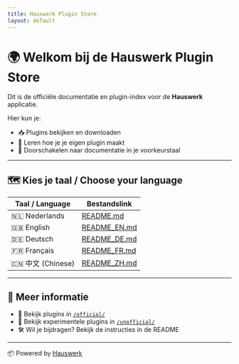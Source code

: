 ```yaml
---
title: Hauswerk Plugin Store
layout: default
---
```


<link rel="stylesheet" href="/hauswerk-plugins/docs/style.css">

# 🌍 Welkom bij de Hauswerk Plugin Store

Dit is de officiële documentatie en plugin-index voor de **Hauswerk** applicatie.

Hier kun je:
- 📥 Plugins bekijken en downloaden
- 🧠 Leren hoe je je eigen plugin maakt
- 🚀 Doorschakelen naar documentatie in je voorkeurstaal

---

## 🗺️ Kies je taal / Choose your language

| Taal / Language | Bestandslink |
|------------------|--------------|
| 🇳🇱 Nederlands   | [README.md](../README.md)        |
| 🇬🇧 English      | [README_EN.md](README_EN.md)      |
| 🇩🇪 Deutsch      | [README_DE.md](README_DE.md)      |
| 🇫🇷 Français     | [README_FR.md](README_FR.md)      |
| 🇨🇳 中文 (Chinese) | [README_ZH.md](README_ZH.md)      |

---

## 🔧 Meer informatie
- 💾 Bekijk plugins in [`/official/`](https://github.com/michligtenberg2/hauswerk-plugins/tree/main/official)
- 🧪 Bekijk experimentele plugins in [`/unofficial/`](https://github.com/michligtenberg2/hauswerk-plugins/tree/main/unofficial)
- 🛠️ Wil je bijdragen? Bekijk de instructies in de README

---

<footer>
📦 Powered by <a href="https://github.com/michligtenberg2/Hauswerk">Hauswerk</a>
</footer>
